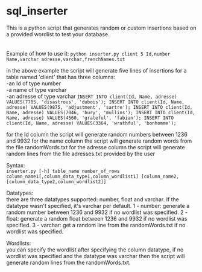 # sql_inserter
This is a python script that generates random or custom insertions 
based on a provided wordlist to test your database.
<br/><br/><br/>
Example of how to use it:
`python inserter.py client 5 Id,number Name,varchar adresse,varchar,frenchNames.txt`

in the above example the script will generate five lines of insertions for a table named 'client' that has three columns: <br>
-an Id of type number<br>
-a name of type varchar<br>
-an adresse of type varchar
`INSERT INTO client(Id, Name, adresse) VALUES(7705, 'disastrous', 'dubois');
INSERT INTO client(Id, Name, adresse) VALUES(9875, 'adjustment', 'sartre');
INSERT INTO client(Id, Name, adresse) VALUES(7046, 'bury', 'mullins');
INSERT INTO client(Id, Name, adresse) VALUES(4560, 'grateful', 'fabian');
INSERT INTO client(Id, Name, adresse) VALUES(3364, 'wrathful', 'bonhomme');`

for the Id column the script will generate random numbers between 1236 and 9932 
for the name column the script will generate random words from the file randomWords.txt
for the adresse column the script will generate random lines from the file adresses.txt provided by the user

Syntax:
<br/>
`inserter.py [-h] table_name number_of_rows column_name1[,column_data_type1,column_wordlist1] [column_name2,[column_data_type2,column_wordlist2]]`

Datatypes:
<br/>
there are three datatypes supported: number, float and varchar. If the datatype wasn't specified, it's varchar per default.
1 - number: generate a random number between 1236 and 9932 if no wordlist was specified.
2 - float: generate a random float between 1236 and 9932 if no wordlist was specified.
3 - varchar: get a random line from the randomWords.txt if no wordlist was specified.

Wordlists:
<br/>
you can specify the wordlist after specifying the column datatype, if no wordlist was specified and the datatype was varchar then the script will generate random lines from the randomWords.txt.

